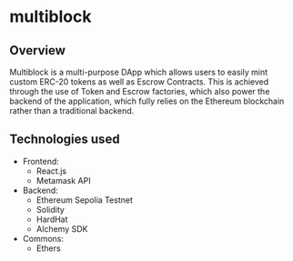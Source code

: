 # multiblock

## Overview

Multiblock is a multi-purpose DApp which allows users to easily mint custom ERC-20 tokens as well as Escrow Contracts.
This is achieved through the use of Token and Escrow factories, which also power the backend of the application, which fully relies on the Ethereum blockchain rather than a traditional backend.

## Technologies used
- Frontend:
    - React.js
    - Metamask API
- Backend:
    - Ethereum Sepolia Testnet
    - Solidity
    - HardHat
    - Alchemy SDK
- Commons:
    - Ethers